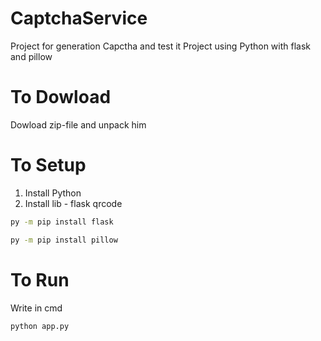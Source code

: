 # CaptchaService

Project for generation Capctha and test it
Project using Python with flask and pillow

# To Dowload

Dowload zip-file and unpack him

# To Setup

1. Install Python
2. Install lib - flask qrcode

```bash
py -m pip install flask

py -m pip install pillow
```

# To Run

Write in cmd

```bash
python app.py
```
